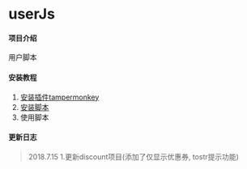 # userJs

#### 项目介绍
用户脚本

#### 安装教程

1. [安装插件tampermonkey](http://tampermonkey.net/)
2. [安装脚本](https://openuserjs.org/?q=skypesky)
3. 使用脚本

#### 更新日志

> 2018.7.15
> 1.更新discount项目(添加了仅显示优惠券, tostr提示功能)